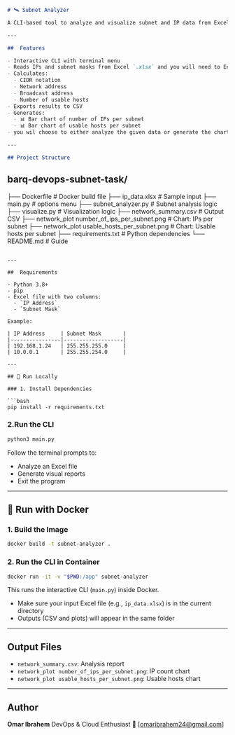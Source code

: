 ```markdown
# 🛰️ Subnet Analyzer

A CLI-based tool to analyze and visualize subnet and IP data from Excel files.

---

##  Features

- Interactive CLI with terminal menu
- Reads IPs and subnet masks from Excel `.xlsx` and you will need to Enter the Excel Data FileName
- Calculates:
  - CIDR notation
  - Network address
  - Broadcast address
  - Number of usable hosts
- Exports results to CSV
- Generates:
  - 📊 Bar chart of number of IPs per subnet
  - 📊 Bar chart of usable hosts per subnet
- you wil choose to either analyze the given data or generate the charts

---

## Project Structure

```

## barq-devops-subnet-task/
├── Dockerfile                            # Docker build file
├── ip_data.xlsx                          # Sample input 
├── main.py                               #  options menu 
├── subnet_analyzer.py                    # Subnet analysis logic
├── visualize.py                          # Visualization logic
├── network_summary.csv                   # Output CSV 
├── network_plot number_of_ips_per_subnet.png   # Chart: IPs per subnet
├── network_plot usable_hosts_per_subnet.png    # Chart: Usable hosts per subnet
├── requirements.txt                      # Python dependencies
└── README.md                             # Guide

````

---

##  Requirements

- Python 3.8+
- pip
- Excel file with two columns:
  - `IP Address`
  - `Subnet Mask`

Example:

| IP Address     | Subnet Mask       |
|----------------|-------------------|
| 192.168.1.24   | 255.255.255.0     |
| 10.0.0.1       | 255.255.254.0     |

---

## 🧪 Run Locally

### 1. Install Dependencies

```bash
pip install -r requirements.txt
````

### 2.Run the CLI

```bash
python3 main.py
```

Follow the terminal prompts to:

* Analyze an Excel file
* Generate visual reports
* Exit the program

---

## 🐳 Run with Docker

### 1. Build the Image

```bash
docker build -t subnet-analyzer .
```

### 2. Run the CLI in Container

```bash
docker run -it -v "$PWD:/app" subnet-analyzer
```

This runs the interactive CLI (`main.py`) inside Docker.

* Make sure your input Excel file (e.g., `ip_data.xlsx`) is in the current directory
* Outputs (CSV and plots) will appear in the same folder

---

## Output Files

* `network_summary.csv`: Analysis report
* `network_plot number_of_ips_per_subnet.png`: IP count chart
* `network_plot usable_hosts_per_subnet.png`: Usable hosts chart

---

## Author

**Omar Ibrahem**
DevOps & Cloud Enthusiast
📧 [omaribrahem24@gmail.com]

```

